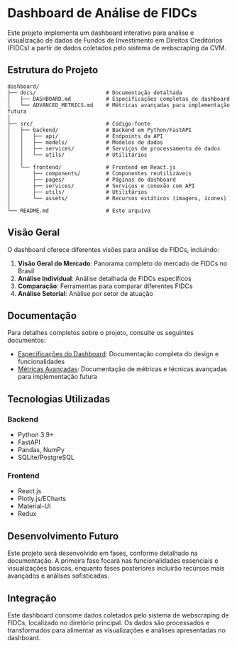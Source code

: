 # Dashboard de Análise de FIDCs

Este projeto implementa um dashboard interativo para análise e visualização de dados de Fundos de Investimento em Direitos Creditórios (FIDCs) a partir de dados coletados pelo sistema de webscraping da CVM.

## Estrutura do Projeto

```
dashboard/
├── docs/                      # Documentação detalhada
│   ├── DASHBOARD.md           # Especificações completas do dashboard
│   └── ADVANCED_METRICS.md    # Métricas avançadas para implementação futura
│
├── src/                       # Código-fonte
│   ├── backend/               # Backend em Python/FastAPI
│   │   ├── api/               # Endpoints da API
│   │   ├── models/            # Modelos de dados
│   │   ├── services/          # Serviços de processamento de dados
│   │   └── utils/             # Utilitários
│   │
│   └── frontend/              # Frontend em React.js
│       ├── components/        # Componentes reutilizáveis
│       ├── pages/             # Páginas do dashboard
│       ├── services/          # Serviços e conexão com API
│       ├── utils/             # Utilitários
│       └── assets/            # Recursos estáticos (imagens, ícones)
│
└── README.md                  # Este arquivo
```

## Visão Geral

O dashboard oferece diferentes visões para análise de FIDCs, incluindo:

1. **Visão Geral do Mercado**: Panorama completo do mercado de FIDCs no Brasil
2. **Análise Individual**: Análise detalhada de FIDCs específicos
3. **Comparação**: Ferramentas para comparar diferentes FIDCs
4. **Análise Setorial**: Análise por setor de atuação

## Documentação

Para detalhes completos sobre o projeto, consulte os seguintes documentos:

- [Especificações do Dashboard](docs/DASHBOARD.md): Documentação completa do design e funcionalidades
- [Métricas Avançadas](docs/ADVANCED_METRICS.md): Documentação de métricas e técnicas avançadas para implementação futura

## Tecnologias Utilizadas

### Backend
- Python 3.9+
- FastAPI
- Pandas, NumPy
- SQLite/PostgreSQL

### Frontend
- React.js
- Plotly.js/ECharts
- Material-UI
- Redux

## Desenvolvimento Futuro

Este projeto será desenvolvido em fases, conforme detalhado na documentação. A primeira fase focará nas funcionalidades essenciais e visualizações básicas, enquanto fases posteriores incluirão recursos mais avançados e análises sofisticadas.

## Integração

Este dashboard consome dados coletados pelo sistema de webscraping de FIDCs, localizado no diretório principal. Os dados são processados e transformados para alimentar as visualizações e análises apresentadas no dashboard. 